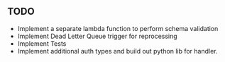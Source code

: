 TODO
----

- Implement a separate lambda function to perform schema validation
- Implement Dead Letter Queue trigger for reprocessing
- Implement Tests
- Implement additional auth types and build out python lib for handler.